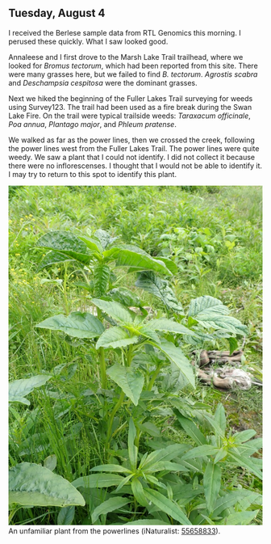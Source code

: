 
## Tuesday, August 4

I received the Berlese sample data from RTL Genomics this morning. I perused these quickly. What I saw looked good.

Annaleese and I first drove to the Marsh Lake Trail trailhead, where we looked for *Bromus tectorum*, which had been reported from this site. There were many grasses here, but we failed to find *B. tectorum*. *Agrostis scabra* and *Deschampsia cespitosa* were the dominant grasses.

Next we hiked the beginning of the Fuller Lakes Trail surveying for weeds using Survey123. The trail had been used as a fire break during the Swan Lake Fire. On the trail were typical trailside weeds: *Taraxacum officinale*, *Poa annua*, *Plantago major*, and *Phleum pratense*.

We walked as far as the power lines, then we crossed the creek, following the power lines west from the Fuller Lakes Trail. The power lines were quite weedy. We saw a plant that I could not identify. I did not collect it because there were no inflorescenses. I thought that I would not be able to identify it. I may try to return to this spot to identify this plant.

![An unfamiliar plant from the powerlines (iNaturalist: [55658833](https://www.inaturalist.org/observations/55658833)).](2020-08-04_msytery_plant.jpg)\
An unfamiliar plant from the powerlines (iNaturalist: [55658833](https://www.inaturalist.org/observations/55658833)).

